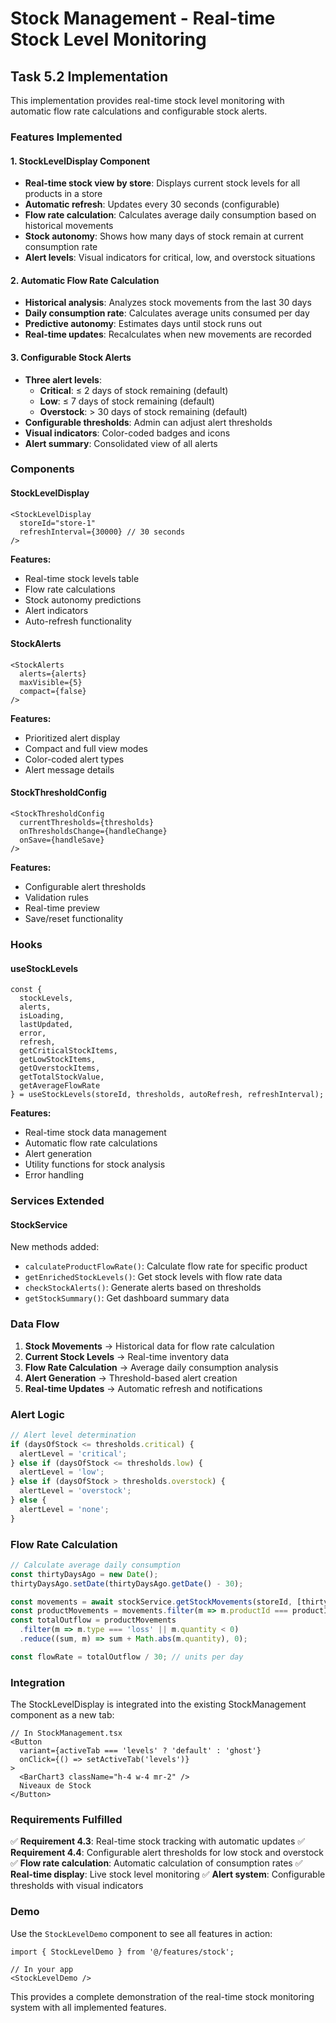 # Stock Management - Real-time Stock Level Monitoring

## Task 5.2 Implementation

This implementation provides real-time stock level monitoring with automatic flow rate calculations and configurable stock alerts.

### Features Implemented

#### 1. StockLevelDisplay Component
- **Real-time stock view by store**: Displays current stock levels for all products in a store
- **Automatic refresh**: Updates every 30 seconds (configurable)
- **Flow rate calculation**: Calculates average daily consumption based on historical movements
- **Stock autonomy**: Shows how many days of stock remain at current consumption rate
- **Alert levels**: Visual indicators for critical, low, and overstock situations

#### 2. Automatic Flow Rate Calculation
- **Historical analysis**: Analyzes stock movements from the last 30 days
- **Daily consumption rate**: Calculates average units consumed per day
- **Predictive autonomy**: Estimates days until stock runs out
- **Real-time updates**: Recalculates when new movements are recorded

#### 3. Configurable Stock Alerts
- **Three alert levels**:
  - **Critical**: ≤ 2 days of stock remaining (default)
  - **Low**: ≤ 7 days of stock remaining (default)
  - **Overstock**: > 30 days of stock remaining (default)
- **Configurable thresholds**: Admin can adjust alert thresholds
- **Visual indicators**: Color-coded badges and icons
- **Alert summary**: Consolidated view of all alerts

### Components

#### StockLevelDisplay
```tsx
<StockLevelDisplay 
  storeId="store-1" 
  refreshInterval={30000} // 30 seconds
/>
```

**Features:**
- Real-time stock levels table
- Flow rate calculations
- Stock autonomy predictions
- Alert indicators
- Auto-refresh functionality

#### StockAlerts
```tsx
<StockAlerts 
  alerts={alerts} 
  maxVisible={5}
  compact={false}
/>
```

**Features:**
- Prioritized alert display
- Compact and full view modes
- Color-coded alert types
- Alert message details

#### StockThresholdConfig
```tsx
<StockThresholdConfig
  currentThresholds={thresholds}
  onThresholdsChange={handleChange}
  onSave={handleSave}
/>
```

**Features:**
- Configurable alert thresholds
- Validation rules
- Real-time preview
- Save/reset functionality

### Hooks

#### useStockLevels
```tsx
const {
  stockLevels,
  alerts,
  isLoading,
  lastUpdated,
  error,
  refresh,
  getCriticalStockItems,
  getLowStockItems,
  getOverstockItems,
  getTotalStockValue,
  getAverageFlowRate
} = useStockLevels(storeId, thresholds, autoRefresh, refreshInterval);
```

**Features:**
- Real-time stock data management
- Automatic flow rate calculations
- Alert generation
- Utility functions for stock analysis
- Error handling

### Services Extended

#### StockService
New methods added:
- `calculateProductFlowRate()`: Calculate flow rate for specific product
- `getEnrichedStockLevels()`: Get stock levels with flow rate data
- `checkStockAlerts()`: Generate alerts based on thresholds
- `getStockSummary()`: Get dashboard summary data

### Data Flow

1. **Stock Movements** → Historical data for flow rate calculation
2. **Current Stock Levels** → Real-time inventory data
3. **Flow Rate Calculation** → Average daily consumption analysis
4. **Alert Generation** → Threshold-based alert creation
5. **Real-time Updates** → Automatic refresh and notifications

### Alert Logic

```typescript
// Alert level determination
if (daysOfStock <= thresholds.critical) {
  alertLevel = 'critical';
} else if (daysOfStock <= thresholds.low) {
  alertLevel = 'low';
} else if (daysOfStock > thresholds.overstock) {
  alertLevel = 'overstock';
} else {
  alertLevel = 'none';
}
```

### Flow Rate Calculation

```typescript
// Calculate average daily consumption
const thirtyDaysAgo = new Date();
thirtyDaysAgo.setDate(thirtyDaysAgo.getDate() - 30);

const movements = await stockService.getStockMovements(storeId, [thirtyDaysAgo, new Date()]);
const productMovements = movements.filter(m => m.productId === productId);
const totalOutflow = productMovements
  .filter(m => m.type === 'loss' || m.quantity < 0)
  .reduce((sum, m) => sum + Math.abs(m.quantity), 0);

const flowRate = totalOutflow / 30; // units per day
```

### Integration

The StockLevelDisplay is integrated into the existing StockManagement component as a new tab:

```tsx
// In StockManagement.tsx
<Button
  variant={activeTab === 'levels' ? 'default' : 'ghost'}
  onClick={() => setActiveTab('levels')}
>
  <BarChart3 className="h-4 w-4 mr-2" />
  Niveaux de Stock
</Button>
```

### Requirements Fulfilled

✅ **Requirement 4.3**: Real-time stock tracking with automatic updates
✅ **Requirement 4.4**: Configurable alert thresholds for low stock and overstock
✅ **Flow rate calculation**: Automatic calculation of consumption rates
✅ **Real-time display**: Live stock level monitoring
✅ **Alert system**: Configurable thresholds with visual indicators

### Demo

Use the `StockLevelDemo` component to see all features in action:

```tsx
import { StockLevelDemo } from '@/features/stock';

// In your app
<StockLevelDemo />
```

This provides a complete demonstration of the real-time stock monitoring system with all implemented features.